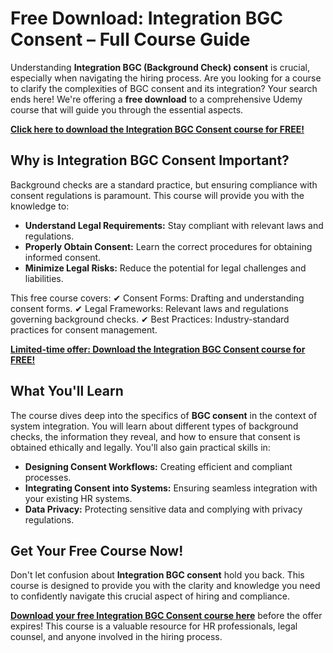 # Free Download: Integration BGC Consent – Full Course Guide

Understanding **Integration BGC (Background Check) consent** is crucial, especially when navigating the hiring process. Are you looking for a course to clarify the complexities of BGC consent and its integration? Your search ends here! We're offering a **free download** to a comprehensive Udemy course that will guide you through the essential aspects.

[**Click here to download the Integration BGC Consent course for FREE!**](https://udemywork.com/integration-bgc-consent)

## Why is Integration BGC Consent Important?

Background checks are a standard practice, but ensuring compliance with consent regulations is paramount. This course will provide you with the knowledge to:

*   **Understand Legal Requirements:** Stay compliant with relevant laws and regulations.
*   **Properly Obtain Consent:** Learn the correct procedures for obtaining informed consent.
*   **Minimize Legal Risks:** Reduce the potential for legal challenges and liabilities.

This free course covers:
✔ Consent Forms: Drafting and understanding consent forms.
✔ Legal Frameworks: Relevant laws and regulations governing background checks.
✔ Best Practices: Industry-standard practices for consent management.

[**Limited-time offer: Download the Integration BGC Consent course for FREE!**](https://udemywork.com/integration-bgc-consent)

## What You'll Learn

The course dives deep into the specifics of **BGC consent** in the context of system integration. You will learn about different types of background checks, the information they reveal, and how to ensure that consent is obtained ethically and legally. You'll also gain practical skills in:

*   **Designing Consent Workflows:** Creating efficient and compliant processes.
*   **Integrating Consent into Systems:** Ensuring seamless integration with your existing HR systems.
*   **Data Privacy:** Protecting sensitive data and complying with privacy regulations.

## Get Your Free Course Now!

Don't let confusion about **Integration BGC consent** hold you back. This course is designed to provide you with the clarity and knowledge you need to confidently navigate this crucial aspect of hiring and compliance.

**[Download your free Integration BGC Consent course here](https://udemywork.com/integration-bgc-consent)** before the offer expires! This course is a valuable resource for HR professionals, legal counsel, and anyone involved in the hiring process.
